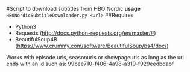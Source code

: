 #Script to download subtitles from HBO Nordic
**usage** `HBONordicSubtitleDownloader.py <url>`
##Requires
* Python3
* Requests (http://docs.python-requests.org/en/master/#)
* BeautifulSoup4B (https://www.crummy.com/software/BeautifulSoup/bs4/doc/)

Works with episode urls, seasonurls or showpageurls as long as the url ends with an id such as: 99bee710-f406-4a98-a319-f929eedbdabf
